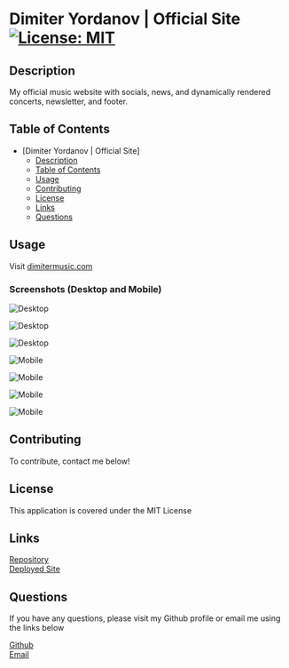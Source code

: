# Dimiter Yordanov | Official Site [![License: MIT](https://img.shields.io/badge/License-MIT-yellow.svg)](https://opensource.org/licenses/MIT)

## Description
My official music website with socials, news, and dynamically rendered concerts, newsletter, and footer.

## Table of Contents
- [Dimiter Yordanov | Official Site]
  - [Description](#description)
  - [Table of Contents](#table-of-contents)
  - [Usage](#usage)
  - [Contributing](#contributing)
  - [License](#license)
  - [Links](#links)
  - [Questions](#questions)

## Usage
Visit [dimitermusic.com](https://www.dimitermusic.com)

### Screenshots (Desktop and Mobile)
![Desktop](./assets/images/ss1d.png)  

![Desktop](./assets/images/ss2d.png)  

![Desktop](./assets/images/ss3d.png)  

![Mobile](./assets/images/ss1m.png)  

![Mobile](./assets/images/ss2m.png)  

![Mobile](./assets/images/ss3m.png)  

![Mobile](./assets/images/ss4m.png)  


## Contributing
To contribute, contact me below!

## License
This application is covered under the MIT License

## Links
[Repository](https://github.com/dimitermusic/official-website)  
[Deployed Site](https://www.dimitermusic.com)

## Questions
If you have any questions, please visit my Github profile or email me using the links below

[Github](https://github.com/dimitermusic)  
[Email](mailto:info@dimitermusic.com)
